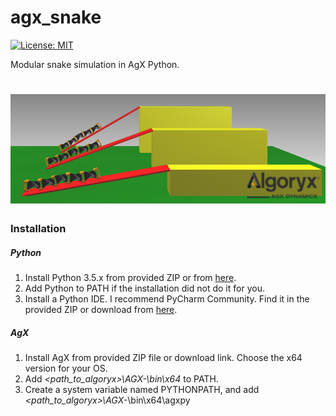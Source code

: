 # agx_snake

[![License: MIT](https://img.shields.io/badge/License-MIT-yellow.svg)](https://opensource.org/licenses/MIT)

Modular snake simulation in AgX Python.


![screenshot](screenshot.PNG)
======

### Installation

##### Python

1. Install Python 3.5.x from provided ZIP or from [here](https://www.python.org/downloads/release/python-354/).
2. Add Python to PATH if the installation did not do it for you.
3. Install a Python IDE. I recommend PyCharm Community. Find it in the provided ZIP or download from [here](https://www.jetbrains.com/pycharm/download/?gclid=CjwKCAjw-6bWBRBiEiwA_K1ZDUvz0gujReGyy1gph8Qs7UwFtYTpLkCVAXCfTqb92h42EHgo0XmkoRoCKIYQAvD_BwE&gclsrc=aw.ds.ds&dclid=COSr8pPBq9oCFRGSmwodsHUC9w#section=windows).


##### AgX

1. Install AgX from provided ZIP file or download link. Choose the x64 version for your OS.
2. Add _<path_to_algoryx>\AGX-<version>\bin\x64_ to PATH.
3. Create a system variable named PYTHONPATH, and add _<path_to_algoryx>\AGX-<version>_\bin\x64\agxpy

